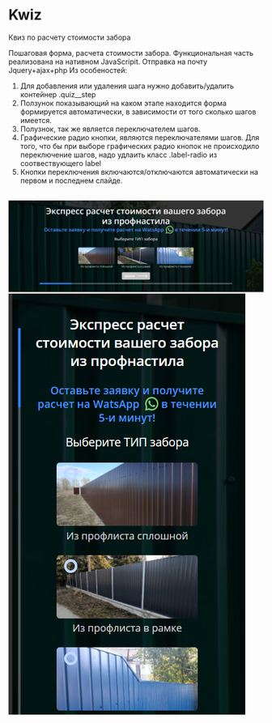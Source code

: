 # Kwiz
Квиз по расчету стоимости забора


Пошаговая форма, расчета стоимости забора. Функциональная часть реализована на нативном JavaScripit. Отправка на почту Jquery+ajax+php
Из особеностей: 
1. Для добавления или удаления шага нужно добавить/удалить контейнер .quiz__step
2. Ползунок показывающий на каком этапе находится форма формируется автоматически, в зависимости от того сколько шагов имеется.  
3. Полузнок, так же является переключателем шагов. 
4. Графические радио кнопки, являются переключателями шагов. Для того, что бы при выборе графических радио кнопок не происходило переключение шагов, надо удлаить класс .label-radio из соотвествующего label
5. Кнопки переключения включаются/отключаются автоматически на первом и последнем слайде. 

<br>
<img src="img/screen.png"> <img src="img/screen2.png">
